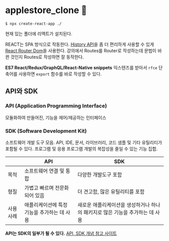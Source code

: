 # applestore_clone 🍎

```
$ npx create-react-app ./
```
현재 있는 폴더에 리액트가 설치된다.

REACT는 SPA 방식으로 작동한다.
[History API](https://developer.mozilla.org/en-US/docs/Web/API/History_API)을 좀 더 편리하게 사용할 수 있게 [React Router Dom](https://reactrouter.com/en/main)을 사용한다.
강의에서 Routes를 Router로 작성하는데 문법이 바뀐 것인지 Routes로 작성하면 잘 동작한다.

**ES7 React/Redux/GraphQL/React-Native snippets** 익스텐즈를 받아서 `rfce` 단축어를 사용하면 `export` 함수를 바로 작성할 수 있다.

## API와 SDK
### API (Application Programming Interface)
모듈화하여 만들어진, 기능을 제어/제공하는 인터페이스
### SDK (Software Development Kit)
소프트웨어 개발 도구 모음. API, IDE, 문서, 라이브러리, 코드 샘플 및 기타 유틸리티가 포함될 수 있다. 프로그램 및 응용 프로그램 개발의 복잡성을 줄일 수 있는 기능 집합.

| | API | SDK |
|-| --- | --- |
| 목적 | 소프트웨어 연결 및 통합 | 다양한 개발도구 포함 |
| 형질 | 가볍고 빠르며 전문화 되어 있음 | 더 견고함, 많은 유틸리티를 포함 |
| 사용 사례 | 애플리케이션에 특정 기능을 추가하는 데 사용 | 새로운 애플리케이션을 생성하거나 하나의 패키지로 많은 기능을 추가하는 데 사용 |

**API는 SDK의 일부가 될 수 있다.**
[API, SDK 개념 참고 사이트](https://doozi0316.tistory.com/entry/SDK-API%EC%9D%98-%EA%B0%9C%EB%85%90%EA%B3%BC-%EC%B0%A8%EC%9D%B4%EC%A0%90)

